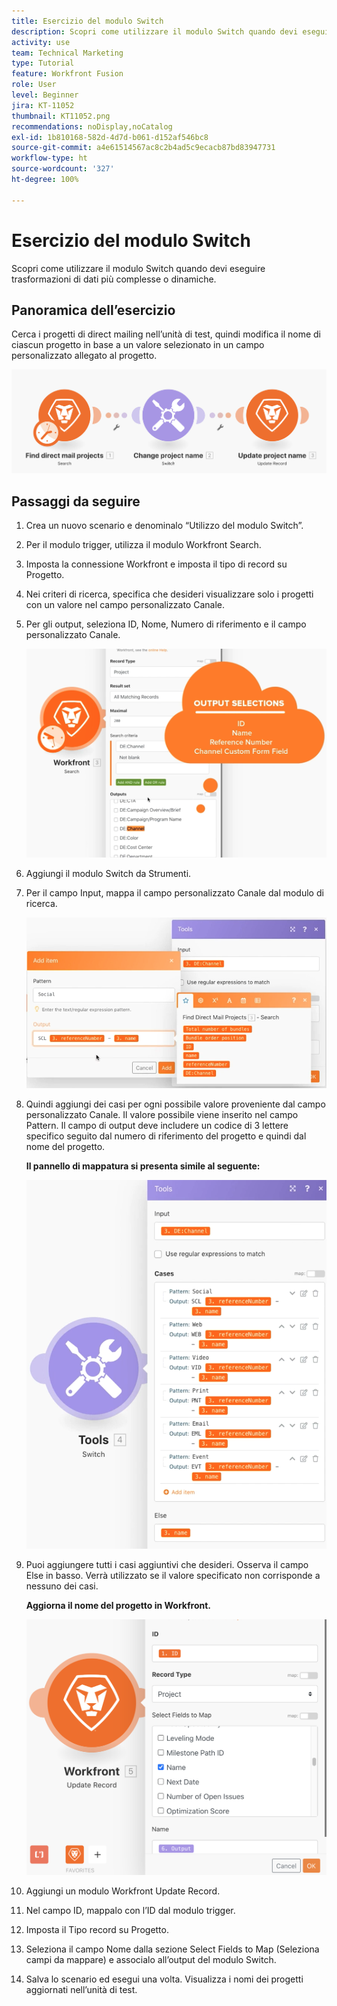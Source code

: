```yaml
---
title: Esercizio del modulo Switch
description: Scopri come utilizzare il modulo Switch quando devi eseguire trasformazioni di dati più complesse o dinamiche.
activity: use
team: Technical Marketing
type: Tutorial
feature: Workfront Fusion
role: User
level: Beginner
jira: KT-11052
thumbnail: KT11052.png
recommendations: noDisplay,noCatalog
exl-id: 1b810168-582d-4d7d-b061-d152af546bc8
source-git-commit: a4e61514567ac8c2b4ad5c9ecacb87bd83947731
workflow-type: ht
source-wordcount: '327'
ht-degree: 100%

---
```


# Esercizio del modulo Switch

Scopri come utilizzare il modulo Switch quando devi eseguire trasformazioni di dati più complesse o dinamiche.

## Panoramica dell’esercizio

Cerca i progetti di direct mailing nell’unità di test, quindi modifica il nome di ciascun progetto in base a un valore selezionato in un campo personalizzato allegato al progetto.

![Immagine 1 di Modulo Switch](../12-exercises/assets/switch-module-walkthrough-1.png)

## Passaggi da seguire

1. Crea un nuovo scenario e denominalo “Utilizzo del modulo Switch”.
1. Per il modulo trigger, utilizza il modulo Workfront Search.
1. Imposta la connessione Workfront e imposta il tipo di record su Progetto.
1. Nei criteri di ricerca, specifica che desideri visualizzare solo i progetti con un valore nel campo personalizzato Canale.
1. Per gli output, seleziona ID, Nome, Numero di riferimento e il campo personalizzato Canale.

   ![Immagine 2 di Modulo Switch](../12-exercises/assets/switch-module-walkthrough-2.png)

1. Aggiungi il modulo Switch da Strumenti.
1. Per il campo Input, mappa il campo personalizzato Canale dal modulo di ricerca.

   ![Immagine 3 di Modulo Switch](../12-exercises/assets/switch-module-walkthrough-3.png)

1. Quindi aggiungi dei casi per ogni possibile valore proveniente dal campo personalizzato Canale. Il valore possibile viene inserito nel campo Pattern. Il campo di output deve includere un codice di 3 lettere specifico seguito dal numero di riferimento del progetto e quindi dal nome del progetto.

   **Il pannello di mappatura si presenta simile al seguente:**

   ![Immagine 4 di Modulo Switch](../12-exercises/assets/switch-module-walkthrough-4.png)

1. Puoi aggiungere tutti i casi aggiuntivi che desideri. Osserva il campo Else in basso. Verrà utilizzato se il valore specificato non corrisponde a nessuno dei casi.

   **Aggiorna il nome del progetto in Workfront.**

   ![Immagine 5 di Modulo Switch](../12-exercises/assets/switch-module-walkthrough-5.png)

1. Aggiungi un modulo Workfront Update Record.
1. Nel campo ID, mappalo con l’ID dal modulo trigger.
1. Imposta il Tipo record su Progetto.
1. Seleziona il campo Nome dalla sezione Select Fields to Map (Seleziona campi da mappare) e associalo all’output del modulo Switch.
1. Salva lo scenario ed esegui una volta. Visualizza i nomi dei progetti aggiornati nell’unità di test.
